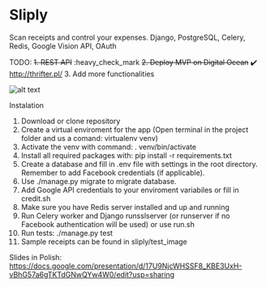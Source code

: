 # Sliply
Scan receipts and control your expenses. Django, PostgreSQL, Celery, Redis, Google Vision API, OAuth

TODO:
~~1. REST API~~ :heavy_check_mark 
~~2. Deploy MVP on Digital Ocean~~ :heavy_check_mark: http://thrifter.pl/
3. Add more functionalities

![alt text](https://raw.githubusercontent.com/tallpol3/Sliply/master/media/screenshot.png)


Instalation
1. Download or clone repository
2. Create a virtual enviroment for the app (Open terminal in the project folder and us a comand: virtualenv venv)
3. Activate the venv with command: . venv/bin/activate
4. Install all required packages with: pip install -r requirements.txt
5. Create a database and fill in .env file with settings in the root directory. Remember to add Facebook credentials (if applicable).
6. Use ./manage.py migrate to migrate database.
7. Add Google API credentials to your enviroment variabiles or fill in credit.sh
8. Make sure you have Redis server installed and up and running
9. Run Celery worker and Django runsslserver (or runserver if no Facebook authentication will be used) or use run.sh 
10. Run tests: ./manage.py test
11. Sample receipts can be found in sliply/test_image

Slides in Polish: https://docs.google.com/presentation/d/17U9NjcWHSSF8_KBE3UxH-vBhG57a6gTKTdGNwQYw4W0/edit?usp=sharing
